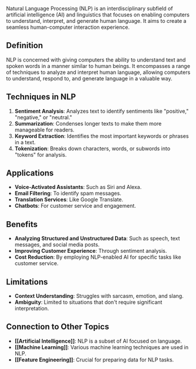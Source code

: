 Natural Language Processing (NLP) is an interdisciplinary subfield of artificial intelligence (AI) and linguistics that focuses on enabling computers to understand, interpret, and generate human language. It aims to create a seamless human-computer interaction experience.

## Definition

NLP is concerned with giving computers the ability to understand text and spoken words in a manner similar to human beings. It encompasses a range of techniques to analyze and interpret human language, allowing computers to understand, respond to, and generate language in a valuable way.

## Techniques in NLP

1. **Sentiment Analysis**: Analyzes text to identify sentiments like "positive," "negative," or "neutral."
2. **Summarization**: Condenses longer texts to make them more manageable for readers.
3. **Keyword Extraction**: Identifies the most important keywords or phrases in a text.
4. **Tokenization**: Breaks down characters, words, or subwords into "tokens" for analysis.

## Applications

- **Voice-Activated Assistants**: Such as Siri and Alexa.
- **Email Filtering**: To identify spam messages.
- **Translation Services**: Like Google Translate.
- **Chatbots**: For customer service and engagement.

## Benefits

- **Analyzing Structured and Unstructured Data**: Such as speech, text messages, and social media posts.
- **Improving Customer Experience**: Through sentiment analysis.
- **Cost Reduction**: By employing NLP-enabled AI for specific tasks like customer service.

## Limitations

- **Context Understanding**: Struggles with sarcasm, emotion, and slang.
- **Ambiguity**: Limited to situations that don't require significant interpretation.

## Connection to Other Topics

- **[[Artificial Intelligence]]**: NLP is a subset of AI focused on language.
- **[[Machine Learning]]**: Various machine learning techniques are used in NLP.
- **[[Feature Engineering]]**: Crucial for preparing data for NLP tasks.